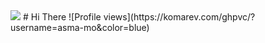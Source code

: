 <img src="https://i.pinimg.com/originals/ee/e0/c1/eee0c1dc806da44930fc6eb26b94a737.gif" >
# Hi There 
![Profile views](https://komarev.com/ghpvc/?username=asma-mo&color=blue)
